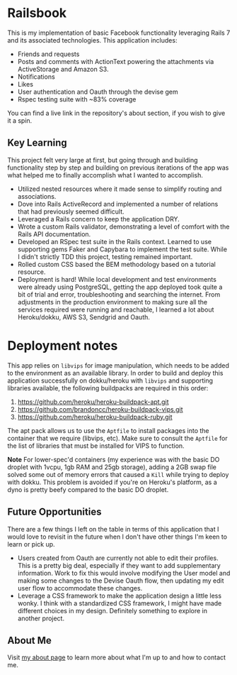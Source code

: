 # Railsbook

This is my implementation of basic Facebook functionality leveraging Rails 7 and its associated technologies. This application includes:
* Friends and requests
* Posts and comments with ActionText powering the attachments via ActiveStorage and Amazon S3.
* Notifications
* Likes
* User authentication and Oauth through the devise gem
* Rspec testing suite with ~83% coverage

You can find a live link in the repository's about section, if you wish to give it a spin.

## Key Learning

This project felt very large at first, but going through and building functionality step by step and building on previous iterations of the app was what helped me to finally accomplish what I wanted to accomplish.

* Utilized nested resources where it made sense to simplify routing and associations.
* Dove into Rails ActiveRecord and implemented a number of relations that had previously seemed difficult.
* Leveraged a Rails concern to keep the application DRY.
* Wrote a custom Rails validator, demonstrating a level of comfort with the Rails API documentation.
* Developed an RSpec test suite in the Rails context. Learned to use supporting gems Faker and Capybara to implement the test suite. While I didn't strictly TDD this project, testing remained important.
* Rolled custom CSS based the BEM methodology based on a tutorial resource.
* Deployment is hard! While local development and test environments were already using PostgreSQL, getting the app deployed took quite a bit of trial and error, troubleshooting and searching the internet. From adjustments in the production environment to making sure all the services required were running and reachable, I learned a lot about Heroku/dokku, AWS S3, Sendgrid and Oauth.

# Deployment notes
This app relies on `libvips` for image manipulation, which needs to be added to the environment as an available library. In order to build and deploy this application successfully on dokku/heroku with `libvips` and supporting libraries available, the following buildpacks are required in this order:
1. https://github.com/heroku/heroku-buildpack-apt.git
1. https://github.com/brandoncc/heroku-buildpack-vips.git
1. https://github.com/heroku/heroku-buildpack-ruby.git

The apt pack allows us to use the `Aptfile` to install packages into the container that we require (libvips, etc). Make sure to consult the `Aptfile` for the list of libraries that must be installed for VIPS to function.

**Note** For lower-spec'd containers (my experience was with the basic DO droplet with 1vcpu, 1gb RAM and 25gb storage), adding a 2GB swap file solved some out of memory errors that caused a `Kill` while trying to deploy with dokku. This problem is avoided if you're on Heroku's platform, as a dyno is pretty beefy compared to the basic DO droplet.

## Future Opportunities
There are a few things I left on the table in terms of this application that I would love to revisit in the future when I don't have other things I'm keen to learn or pick up.

* Users created from Oauth are currently not able to edit their profiles. This is a pretty big deal, especially if they want to add supplementary information. Work to fix this would involve modifying the User model and making some changes to the Devise Oauth flow, then updating my edit user flow to accommodate these changes.
* Leverage a CSS framework to make the application design a little less wonky. I think with a standardized CSS framework, I might have made different choices in my design. Definitely something to explore in another project.

## About Me
Visit [my about page](https://crespire.dev/) to learn more about what I'm up to and how to contact me.